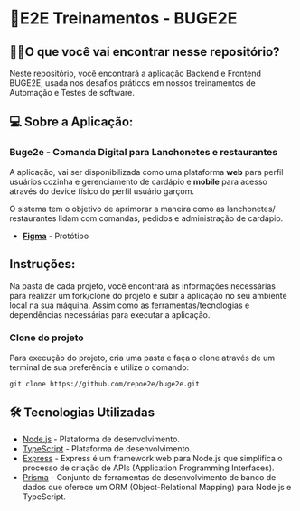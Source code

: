 #  🚀E2E Treinamentos - BUGE2E

## 👨‍💻O que você vai encontrar nesse repositório?

Neste repositório, você encontrará a aplicação Backend e Frontend BUGE2E, usada nos desafios práticos em nossos treinamentos de Automação  e Testes de software.

## 💻 Sobre a Aplicação:

### Buge2e - Comanda Digital para Lanchonetes e restaurantes

A aplicação, vai ser disponibilizada como uma plataforma **web** para perfil usuários cozinha e gerenciamento de cardápio e **mobile** para acesso através do device físico do perfil usuário garçom.

O sistema tem o objetivo de aprimorar a maneira como as lanchonetes/ restaurantes lidam com comandas, pedidos e administração de cardápio.

- [**Figma**](https://www.figma.com/file/kQqNFLJa2zCHYjPaA7CzdH/Projeto-Buge2e?type=design&node-id=0%3A1&mode=design&t=Yr2cooriN1Of1nTN-1) - Protótipo


## Instruções:
Na pasta de cada projeto, você  encontrará as informações necessárias para realizar um fork/clone  do projeto e subir a aplicação  no seu ambiente local na sua máquina. 
Assim como as ferramentas/tecnologias e dependências necessárias para executar a aplicação.

### Clone do projeto

Para execução do projeto, cria uma pasta e faça  o clone através de um terminal de sua preferência e utilize o comando:

`git clone https://github.com/repoe2e/buge2e.git`


## :hammer_and_wrench: Tecnologias Utilizadas
- [Node.js](https://nodejs.org/en/) - Plataforma de desenvolvimento.
- [TypeScript](https://www.typescriptlang.org/) - Plataforma de desenvolvimento.
- [Express](https://expressjs.com/) - Express é um framework web para Node.js que simplifica o processo de criação de APIs (Application Programming Interfaces).
- [Prisma](https://www.prisma.io/) - Conjunto de ferramentas de desenvolvimento de banco de dados que oferece um ORM (Object-Relational Mapping) para Node.js e TypeScript.

